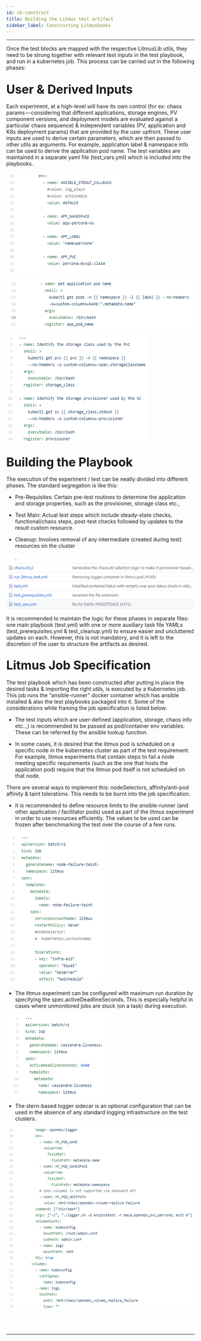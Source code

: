 ```yaml
---
id: cb-construct
title: Building the Litmus test artifact
sidebar_label: Constructing Litmusbooks 
---
```

------
Once the test blocks are mapped with the respective LitmusLib 
utils, they need to be strung together with relevant test inputs 
in the test playbook, and run in a kubernetes job. This process 
can be carried out in the following phases: 

## <font size="6">User & Derived Inputs</font>

Each experiment, at a high-level will have its own control 
(for ex: chaos params — considering that different applications, 
storage engines, PV component versions, and deployment models are 
evaluated against a particular chaos sequence) & independent 
variables (PV, application and K8s deployment params) that are 
provided by the user upfront. These user inputs are used to derive 
certain parameters, which are then passed to other utils as 
arguments. For example, application label & namespace info can be 
used to derive the application pod name. The test variables are 
maintained in a separate yaml file (test_vars.yml) which is 
included into the playbooks. 

![user-input](/docs/assets/cookbook/user-input.png)

![derived-input-1](/docs/assets/cookbook/derived-input-1.png)

![derived-input-2](/docs/assets/cookbook/derived-input-2.png)

## <font size="6">Building the Playbook</font>

The execution of the experiment / test can be neatly divided into 
different phases. The standard segregation is like this:

- Pre-Requisites: Certain pre-test routines to determine the application 
and storage properties, such as the provisioner, storage class etc., 

- Test Main: Actual test steps which include steady-state checks, 
functional/chaos steps, post-test checks followed by updates to the 
result custom resource.

- Cleanup: Involves removal of any intermediate (created during test) 
resources on the cluster 

![playbook-components](/docs/assets/cookbook/playbook-components.png)

It is recommended to maintain the logic for these phases in separate 
files: one main playbook (test.yml) with one or more auxiliary task 
file YAMLs (test_prerequisites.yml & test_cleanup.yml) to ensure easier 
and uncluttered updates on each. However, this is not mandatory, and it 
is left to the discretion of the user to structure the artifacts as 
desired. 

## <font size="6">Litmus Job Specification</font>

The test playbook which has been constructed after putting in place 
the desired tasks & importing the right utils, is executed by a 
Kubernetes job. This job runs the “ansible-runner” docker container 
which has ansible installed & also the test playbooks packaged into it. 
Some of the considerations while framing the job specification is 
listed below: 

- The test inputs which are user-defined (application, storage, 
chaos info etc..,) is recommended to be passed as pod/container env 
variables. These can be referred by the ansible lookup function.

- In some cases, it is desired that the litmus pod is scheduled on a 
specific node in the kubernetes cluster as part of the test requirement. 
For example, litmus experiments that contain steps to fail a node 
meeting specific requirements (such as the one that hosts the 
application pod) require that the litmus pod itself is not scheduled 
on that node. 

There are several ways to implement this: nodeSelectors, affinity/anti-pod 
affinity & taint tolerations. This needs to be burnt into the job 
specification.

- It is recommended to define resource limits to the ansible-runner 
(and other application / facilitator pods) used as part of the litmus 
experiment in order to use resources efficiently. The values to be used 
can be frozen after benchmarking the test over the course of a few runs. 

![litmusjob-scheduling](/docs/assets/cookbook/litmusjob-scheduling.png)

- The litmus experiment can be configured with maximum run duration by 
specifying the spec.activeDeadlineSeconds. This is especially helpful in 
cases where unmonitored jobs are stuck (on a task) during execution.

![litmusjob-duration](/docs/assets/cookbook/litmusjob-duration.png)

- The stern-based logger sidecar is an optional configuration that can 
be used in the absence of any standard logging infrastructure on the test 
clusters. 

![logger-spec](/docs/assets/cookbook/logger-spec.png)

<br>

<br>

<hr>

<br>

<br>



<!-- Hotjar Tracking Code for https://docs.openebs.io -->

<script>
    (function(h,o,t,j,a,r){
        h.hj=h.hj||function(){(h.hj.q=h.hj.q||[]).push(arguments)};
        h._hjSettings={hjid:1239116,hjsv:6};
        a=o.getElementsByTagName('head')[0];
        r=o.createElement('script');r.async=1;
        r.src=t+h._hjSettings.hjid+j+h._hjSettings.hjsv;
        a.appendChild(r);
    })(window,document,'https://static.hotjar.com/c/hotjar-','.js?sv=');
</script>


<!-- Global site tag (gtag.js) - Google Analytics -->

<script async src="https://www.googletagmanager.com/gtag/js?id=UA-92076314-12"></script>
<script>
  window.dataLayer = window.dataLayer || [];
  function gtag(){dataLayer.push(arguments);}
  gtag('js', new Date());

  gtag('config', 'UA-92076314-12');
</script>
